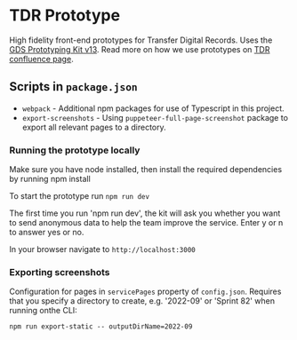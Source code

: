 # TDR Prototype 

High fidelity front-end prototypes for Transfer Digital Records. Uses the [GDS Prototyping Kit v13](https://prototype-kit.service.gov.uk/docs/). Read more on how we use prototypes on [TDR confluence page](https://national-archives.atlassian.net/wiki/spaces/DA/pages/9338903/How+we+use+prototypes).

## Scripts in `package.json`

- `webpack` - Additional npm packages for use of Typescript in this project.
- `export-screenshots` - Using `puppeteer-full-page-screenshot` package to export all relevant pages to a directory.

### Running the prototype locally

Make sure you have node installed, then install the required dependencies by running npm install

To start the prototype run `npm run dev`

The first time you run 'npm run dev', the kit will ask you whether you want to send anonymous data to help the team improve the service. Enter y or n to answer yes or no.

In your browser navigate to `http://localhost:3000`

### Exporting screenshots

Configuration for pages in `servicePages` property of `config.json`. Requires that you specify a directory to create, e.g. '2022-09' or 'Sprint 82' when running onthe CLI:

```
npm run export-static -- outputDirName=2022-09
```
